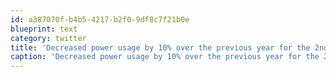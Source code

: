 ```yaml
---
id: a387070f-b4b5-4217-b2f0-9df8c7f21b0e
blueprint: text
category: twitter
title: 'Decreased power usage by 10% over the previous year for the 2nd time in a row. I see your 1 earth hour and raise you 8759 more.'
caption: 'Decreased power usage by 10% over the previous year for the 2nd time in a row. I see your 1 earth hour and raise you 8759 more.'
---
```

